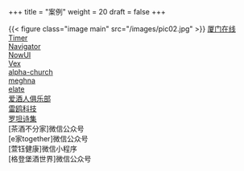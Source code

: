 +++
title = "案例"
weight = 20
draft = false
+++

{{< figure class="image main" src="/images/pic02.jpg" >}}
[厦门在线](http://xmok2018.github.io)  
[Timer](https://themes.gohugo.io/theme/timer-hugo/)  
[Navigator](https://themes.gohugo.io/theme/navigator-hugo/en)  
[NowUI](https://themes.gohugo.io/theme/hugo-now-ui/)  
[Vex](https://themes.gohugo.io/theme/vex-hugo/)  
[alpha-church](https://themes.gohugo.io//theme/alpha-church/)  
[meghna](https://themes.gohugo.io/theme/meghna-hugo/)  
[elate](https://themes.gohugo.io/theme/hugo-elate-theme/)  
[爱酒人俱乐部](http://i9r.github.io)  
[雷鸥科技](https://leo-tech.netlify.com/zh/)  
[罗坦诗集](http://rrotan.github.io)  
[茶酒不分家]微信公众号  
[e家together]微信公众号  
[萱钰健康]微信小程序  
[格登堡酒世界]微信公众号  